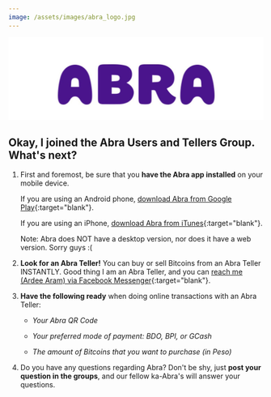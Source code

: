```yaml
---
image: /assets/images/abra_logo.jpg
---
```

![Abra Logo](/assets/images/abra_logo.jpg)

## Okay, I joined the Abra Users and Tellers Group. What's next?

1. First and foremost, be sure that you **have the Abra app installed** on your mobile device.

   If you are using an Android phone, [download Abra from Google Play](https://play.google.com/store/apps/details?id=com.plutus.wallet&hl=en){:target="blank"}.

   If you are using an iPhone, [download Abra from iTunes](https://itunes.apple.com/us/app/abra-global-digital-cash/id966301394?mt=8){:target="blank"}.

   Note: Abra does NOT have a desktop version, nor does it have a web version. Sorry guys :(

1. **Look for an Abra Teller!** You can buy or sell Bitcoins from an Abra Teller INSTANTLY. Good thing I am an Abra Teller, and you can [reach me (Ardee Aram) via Facebook Messenger](https://m.me/ardeearam){:target="blank"}.

1. **Have the following ready** when doing online transactions with an Abra Teller:

      * *Your Abra QR Code*

      * *Your preferred mode of payment: BDO, BPI, or GCash*

      * *The amount of Bitcoins that you want to purchase (in Peso)*

   <!-- *Related: [How to do online transaction with an Abra Teller?](#)* -->

   <!-- *Related: [How do I verify that I'm dealing with a legitimate Abra Teller?](#)* -->


1. Do you have any questions regarding Abra? Don't be shy, just **post your question in the groups**, and our fellow ka-Abra's will answer your questions. 

